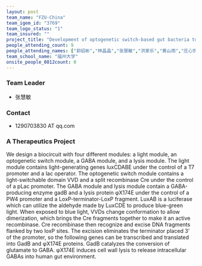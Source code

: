 ```yaml
---
layout: post
team_name: "FZU-China"
team_igem_id: "3769"
team_logo_status: "1"
team_insured: ""
project_title: "Development of optogenetic switch-based gut bacteria to potentially alleviate depression by supplementing GABA"
people_attending_count: 9
people_attending_names: ["郭绍彬","林晶晶","张慧敏","洪家乐","黄山雨","庄心悦","陈思鹏","刘子晴","蒋诗洋"]
team_school_name: "福州大学"
onsite_people_0812count: 0
---
```



### Team Leader
* 张慧敏

### Contact
* 1290703830 AT qq.com

### A Therapeutics Project

We design a biocircuit with four different modules: a light module, an optogenetic switch module, a GABA module, and a lysis module. The light module contains light-generating genes luxCDABE under the control of a T7 promoter and a lac operator. The optogenetic switch module contains a light-switchable domain VVD and a split recombinase Cre under the control of a pLac promoter. The GABA module and lysis module contain a GABA-producing enzyme gadB and a lysis protein φX174E under the control of a PW4 promoter and a LoxP-terminator-LoxP fragment. LuxAB is a luciferase which can utilize the aldehyde made by LuxCDE to produce blue-green light. When exposed to blue light, VVDs change conformation to allow dimerization, which brings the Cre fragments together to make it an active recombinase. Cre recombinase then recognize and excise DNA fragments flanked by two loxP sites. The excision eliminates the terminator placed 3’ of the promoter, so the following genes can be transcribed and translated into GadB and φX174E proteins. GadB catalyzes the conversion of glutamate to GABA. φX174E induces cell wall lysis to release intracellular GABAs into human gut environment.

